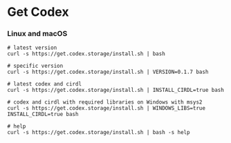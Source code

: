 # Get Codex

### Linux and macOS

```shell
# latest version
curl -s https://get.codex.storage/install.sh | bash
```

```shell
# specific version
curl -s https://get.codex.storage/install.sh | VERSION=0.1.7 bash
```

```shell
# latest codex and cirdl
curl -s https://get.codex.storage/install.sh | INSTALL_CIRDL=true bash
```

```shell
# codex and cirdl with required libraries on Windows with msys2
curl -s https://get.codex.storage/install.sh | WINDOWS_LIBS=true INSTALL_CIRDL=true bash
```

```shell
# help
curl -s https://get.codex.storage/install.sh | bash -s help
```
